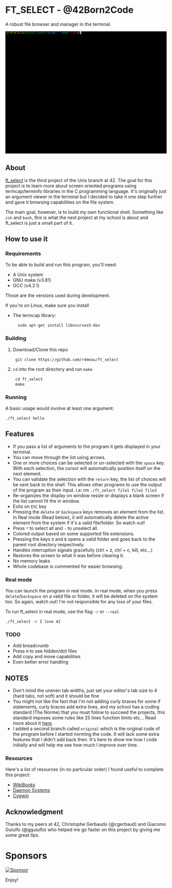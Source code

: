 # FT_SELECT - @42Born2Code

A robust file browser and manager in the terminal.

![](https://raw.githubusercontent.com/R4meau/ft_select/master/assets/main.gif)

## About

[ft_select](https://github.com/R4meau/ft_select/blob/master/ft_select.en.pdf) is the third project of the Unix branch at 42. The goal for this project is to learn more about screen oriented programs using termcap/terminfo libraries in the C programming language. It's originally just an argument viewer in the terminal but I decided to take it one step further and gave it browsing capabilities on the file system.

The main goal, however, is to build my own functional shell. Something like `zsh` and `bash`, this is what the next project at my school is about and ft_select is just a small part of it.

## How to use it

### Requirements

To be able to build and run this program, you'll need:

* A Unix system
* GNU make (v3.81)
* GCC (v4.2.1)

Those are the versions used during development.

If you're on Linux, make sure you install

* The termcap library:

		sudo apt-get install libncurses5-dev

### Building

1. Download/Clone this repo

		git clone https://github.com/r4meau/ft_select

2. `cd` into the root directory and run `make`

		cd ft_select
		make

### Running

A basic usage would involve at least one argument:

 	./ft_select hello

## Features

* If you pass a list of arguments to the program it gets displayed in your terminal.
* You can move through the list using arrows.
* One or more choices can be selected or un-selected with the `space` key. With
each selection, the cursor will automatically position itself on the next element.
* You can validate the selection with the `return` key, the list of choices will
be sent back to the shell. This allows other programs to use the output of the program as their input. i.e: rm `./ft_select file1 file2 file3`
* Re-organizes the display on window resize or displays a blank screen if the list cannot fit the in window.
* Exits on `ESC` key
* Pressing the `delete` or `backspace` keys removes an element from the list. In Real mode (Read below), it will automatically delete the active element from the system if it's a valid file/folder. So watch out!
* Press `*` to select all and `-` to unselect all.
* Colored output based on some supported file extensions.
* Pressing the keys `O` and `B` opens a valid folder and goes back to the parent root directory respectively.
* Handles interruption signals gracefully (ctrl + z, ctrl + c, kill, etc...)
* Restores the screen to what it was before clearing it.
* No memory leaks
* Whole codebase is commented for easier browsing.

### Real mode

You can launch the program in real mode. In real mode, when you press `delete`/`backspace` on a valid file or folder, it will be deleted on the system too. So again, watch out! I'm not responsible for any loss of your files.


To run ft_select in real mode, use the flag `-r` or `--real`

	./ft_select -r I love 42

### TODO

* Add breadcrumb
* Press `H` to see hidden/dot files
* Add copy and move capabilities
* Even better error handling

## NOTES

* Don't mind the uneven tab widths, just set your editor's tab size to 4 (hard tabs, not soft) and it should be fine
* You might not like the fact that I'm not adding curly braces for some if statements, curly braces add extra lines, and my school has a coding standard (The Norme) that you must follow to succeed the projects, this standard imposes some rules like 25 lines function limits etc... Read more about it [here](https://github.com/R4meau/ft_select/blob/master/norme.en.pdf).
* I added a second branch called `original` which is the original code of the program before I started norming the code. It will lack some extra features that I didn't add back then. It's here to show me how I code initially and will help me see how much I improve over time.

### Resources

Here's a list of resources (in no particular order) I found useful to complete this project:

* [WikiBooks](https://en.wikibooks.org/wiki/Serial_Programming/termios)
* [Daemon Systems](https://www.daemon-systems.org/man/terminfo.5.html)
* [Cygwin](https://cygwin.com/ml/cygwin/2004-04/msg01158.html)

## Acknowledgment

Thanks to my peers at 42, Christophe Gerbaudo (@cgerbaud) and Giacomo Guiulfo (@gguiulfo) who helped me go faster on this project by giving me some great tips.

# Sponsors

<a href="https://app.codesponsor.io/link/Fo4iMpT8bBWXwb54Lj7DPwqL/R4meau/ft_select" rel="nofollow"><img src="https://app.codesponsor.io/embed/Fo4iMpT8bBWXwb54Lj7DPwqL/R4meau/ft_select.svg" style="width: 888px; height: 68px;" alt="Sponsor" /></a>

Enjoy!
